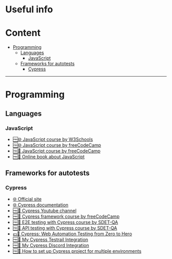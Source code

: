 <h1>Useful info</h1>

<h1>Content</h1>

- [Programming](#programming)
  - [Languages](#languages)
    - [JavaScript](#javascript)
  - [Frameworks for autotests](#frameworks-for-autotests)
    - [Cypress](#cypress)

---

# Programming
## Languages
### JavaScript

- [🆓🌐 JavaScript course by W3Schools](https://www.w3schools.com/js/)
- [🆓🌐 JavaScript course by freeCodeCamp](https://www.freecodecamp.org/learn/javascript-algorithms-and-data-structures-v8/)
- [🆓🎥 JavaScript course by freeCodeCamp](https://www.youtube.com/watch?v=PkZNo7MFNFg)
- [🆓📝 Online book about JavaScript](https://javascript.info/)

## Frameworks for autotests
### Cypress

- [🌐 Official site](https://www.cypress.io/)
- [🌐 Cypress documentation](https://docs.cypress.io/guides/overview/why-cypress)
- [🆓🎥 Cypress Youtube channel](https://www.youtube.com/@Cypressio)
- [🆓🎥 Cypress framework course by freeCodeCamp](https://www.youtube.com/watch?v=u8vMu7viCm8&t=2735s)
- [🆓🎥 E2E testing with Cypress course by SDET-QA](https://www.youtube.com/watch?v=69SFwgWHUig&list=PLUDwpEzHYYLvA7QFkC1C0y0pDPqYS56iU&index=1)
- [🆓🎥 API testing with Cypress course by SDET-QA](https://www.youtube.com/watch?v=zWO1-XkhaRw&list=PLUDwpEzHYYLtoD-O_KzRrLngmEG7BBb1n&index=1)
- [💵🎥 Cypress: Web Automation Testing from Zero to Hero](https://www.udemy.com/course/cypress-web-automation-testing-from-zero-to-hero/)
- [🆓📂 My Cypress Testrail Integration](https://github.com/Smoliarick/cypress-testrail-integration)
- [🆓📂 My Cypress Discord Integration](https://github.com/Smoliarick/cypress-discord-webhook-integration)
- [🆓📝 How to set up Cypress project for multiple environments](https://dev.to/smoliarick/how-to-run-autotests-for-several-environments-separate-in-one-cypress-project-cypress-project-monorepo-28pk)